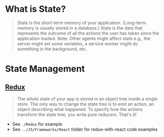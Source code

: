 # What is State?
> State is the short-term memory of your application. (Long-term memory is usually stored in a databass.)
> State is the data that represents the outcome of all the actions the user has taken since the application loaded.
> Note: Other agents might affect state e.g., the server might set some variables, a service worker might do something in the background, etc.

# State Management
## [Redux](https://redux.js.org)
> The whole state of your app is stored in an object tree inside a single store. The only way to change the state tree is to emit an action, an object describing what happened. To specify how the actions transform the state tree, you write pure reducers. That's it!
* See `./Redux` for example
* See `../JS/Frameworks/React` folder for redux-with-react code examples

